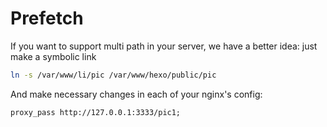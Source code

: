 # Prefetch

If you want to support multi path in your server, we have a better idea: just make a symbolic link

```sh
ln -s /var/www/li/pic /var/www/hexo/public/pic
```

And make necessary changes in each of your nginx's config:
```
proxy_pass http://127.0.0.1:3333/pic1;
```